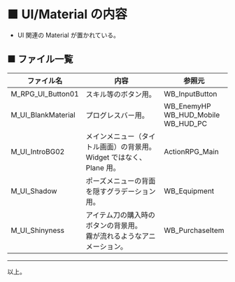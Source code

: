 # ■ UI/Material の内容
* UI 関連の Material が置かれている。

## ■ ファイル一覧

| ファイル名 | 内容 | 参照元 |
| ----- | ----- | ----- |
| M_RPG_UI_Button01 | スキル等のボタン用。 | WB_InputButton |
| M_UI_BlankMaterial | プログレスバー用。 | WB_EnemyHP<br>WB_HUD_Mobile<br>WB_HUD_PC |
| M_UI_IntroBG02 | メインメニュー（タイトル画面）の背景用。<br>Widget ではなく、 Plane 用。 | ActionRPG_Main |
| M_UI_Shadow | ポーズメニューの背面を隠すグラデーション用。 | WB_Equipment |
| M_UI_Shinyness | アイテム刀の購入時のボタンの背景用。<br>霧が流れるようなアニメーション。 | WB_PurchaseItem |

----
以上。

